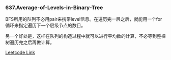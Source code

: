 ### 637.Average-of-Levels-in-Binary-Tree

BFS所用的队列不必用pair来携带level信息。在遍历完一层之后，就能用一个for循环来指定遍历下一个层级节点的数目。

另一个好处是，这样在队列的构造过程中就可以进行平均数的计算，不必等到整棵树遍历完之后再做计算。


[Leetcode Link](https://leetcode.com/problems/average-of-levels-in-binary-tree)
